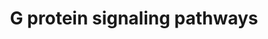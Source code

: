 ---
annotations:
- id: PW:0000125
  parent: signaling pathway
  type: Pathway Ontology
  value: G protein mediated signaling pathway
authors:
- MaintBot
- Thomas
- Christine Chichester
- L Dupuis
- Eweitz
- Khanspers
- Egonw
citedin: ''
communities: []
description: 'G proteins, short for guanine nucleotide-binding proteins, are a family
  of proteins involved in second messenger cascades. G proteins are so called because
  they function as "molecular switches". They alternate from ''inactive'' guanosine
  diphosphate (GDP) to ''active'' guanosine triphosphate (GTP), which is a binding
  state, and which proceeds to regulate downstream cell processes.  Source: [Wikipedia](https://en.wikipedia.org/wiki/G_protein)'
last-edited: 2025-07-10
ndex: null
organisms:
- Gallus gallus
redirect_from:
- /index.php/Pathway:WP813
- /instance/WP813
- /instance/WP813_r139862
revision: r139862
schema-jsonld:
- '@context': https://schema.org/
  '@id': https://wikipathways.github.io/pathways/WP813.html
  '@type': Dataset
  creator:
    '@type': Organization
    name: WikiPathways
  description: 'G proteins, short for guanine nucleotide-binding proteins, are a family
    of proteins involved in second messenger cascades. G proteins are so called because
    they function as "molecular switches". They alternate from ''inactive'' guanosine
    diphosphate (GDP) to ''active'' guanosine triphosphate (GTP), which is a binding
    state, and which proceeds to regulate downstream cell processes.  Source: [Wikipedia](https://en.wikipedia.org/wiki/G_protein)'
  keywords:
  - ADCY1
  - ADCY2
  - ADCY3
  - ADCY5
  - ADCY7
  - ADCY8
  - ADCY9
  - AKAP1
  - AKAP10
  - AKAP11
  - AKAP12
  - AKAP13
  - AKAP5
  - AKAP6
  - AKAP7
  - AKAP8
  - AKAP9
  - CALM1
  - Ca²⁺
  - DAG
  - GNA11
  - GNA12
  - GNA13
  - GNA14
  - GNAI1
  - GNAI2
  - GNAI3
  - GNAL
  - GNAO1
  - GNAS
  - GNAZ
  - GNB3
  - GNB5
  - GNG10
  - GNG11
  - GNG12
  - GNG13
  - GNG4
  - GNG5
  - HRAS
  - IP3
  - ITPR1
  - KCNJ3
  - KRAS
  - NRAS
  - PDE1A
  - PDE1C
  - PDE4B
  - PDE7A
  - PDE7B
  - PDE8A
  - PDE8B
  - PPP3CA
  - PRKACB
  - PRKAR1A
  - PRKAR1B
  - PRKAR2A
  - PRKAR2B
  - PRKCB
  - PRKCD
  - PRKCE
  - PRKCH
  - PRKCZ
  - PRKD3
  - RCJMB04_12k21
  - RCJMB04_16p24
  - RCJMB04_23b22
  - RCJMB04_5a10
  - RCJMB04_6n13
  - RHOA
  - SLC9A1
  - cAMP
  license: CC0
  name: G protein signaling pathways
seo: CreativeWork
title: G protein signaling pathways
wpid: WP813
---